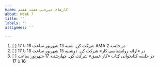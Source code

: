 ```yaml
---
name: کارهای غیرفنی هفته هفتم
about: Week 7
title: ''
labels: ''
assignees: ''

---
```


1. [ ] <span  dir="rtl" align='right'> در جلسه AMA 2 شرکت کن. شنبه 13 شهریور ساعت 16 تا 17 </span>
2. [ ] <span  dir="rtl" align='right'> در «ارائه روانشناسی کار» شرکت کن. دوشنبه 15 شهریور ساعت 16 تا 17 </span>
3. [ ] <span  dir="rtl" align='right'> در جلسه کتابخوانی کتاب «کار عمیق» شرکت کن. چهارشنبه 17 شهریور ساعت 16 تا 17 </span>
